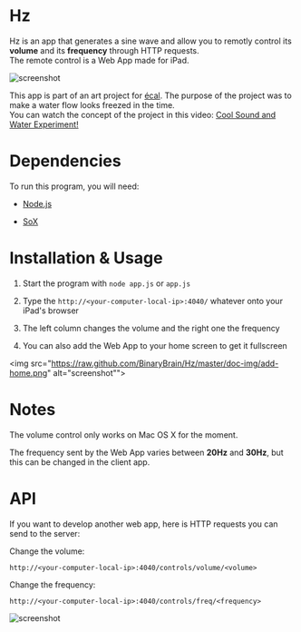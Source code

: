 Hz
===

Hz is an app that generates a sine wave and allow you to remotly control its **volume** and its **frequency** through HTTP requests.  
The remote control is a Web App made for iPad.

<img src="https://raw.github.com/BinaryBrain/Hz/master/doc-img/placeit.png" alt="screenshot">

This app is part of an art project for [écal](http://ecal.ch). The purpose of the project was to make a water flow looks freezed in the time.  
You can watch the concept of the project in this video: [Cool Sound and Water Experiment!](http://youtu.be/mODqQvlrgIQ)

Dependencies
===

To run this program, you will need:

- [Node.js](http://nodejs.org#download)

- [SoX](http://sox.sourceforge.net/)

Installation & Usage
===

1. Start the program with `node app.js` or `app.js`

2. Type the `http://<your-computer-local-ip>:4040/` whatever onto your iPad's browser

3. The left column changes the volume and the right one the frequency

4. You can also add the Web App to your home screen to get it fullscreen

<img src="https://raw.github.com/BinaryBrain/Hz/master/doc-img/add-home.png" alt="screenshot"">


Notes
===

The volume control only works on Mac OS X for the moment.

The frequency sent by the Web App varies between **20Hz** and **30Hz**, but this can be changed in the client app.

API
===

If you want to develop another web app, here is HTTP requests you can send to the server:

Change the volume:

```
http://<your-computer-local-ip>:4040/controls/volume/<volume>
```

Change the frequency:

```
http://<your-computer-local-ip>:4040/controls/freq/<frequency>
```

<img src="https://raw.github.com/BinaryBrain/Hz/master/doc-img/placeit2.png" alt="screenshot">

